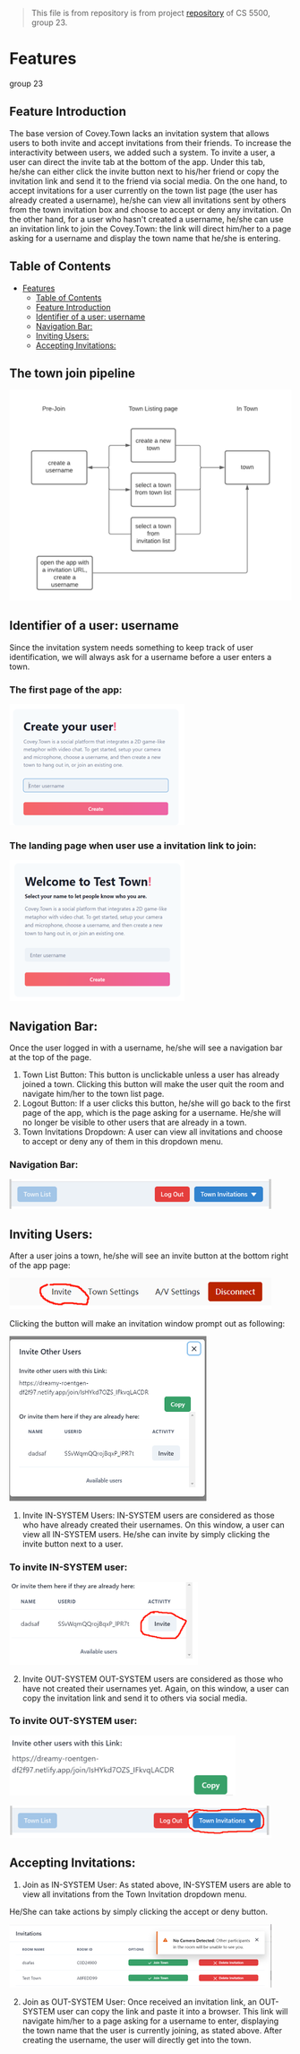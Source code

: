 > This file  is from repository is from project [repository](https://github.com/imbaguanxin/covey.town.project.team23.git) of CS 5500, group 23. 
# Features
group 23

## Feature Introduction

The base version of Covey.Town lacks an invitation system that allows users to both invite and accept invitations from their friends. To increase the interactivity between users, we added such a system. To invite a user, a user can direct the invite tab at the bottom of the app. Under this tab, he/she can either click the invite button next to his/her friend or copy the invitation link and send it to the friend via social media. On the one hand, to accept invitations for a user currently on the town list page (the user has already created a username), he/she can view all invitations sent by others from the town invitation box and choose to accept or deny any invitation. On the other hand, for a user who hasn't created a username, he/she can use an invitation link to join the Covey.Town: the link will direct him/her to a page asking for a username and display the town name that he/she is entering.

##  Table of Contents
  
  
- [Features](#Features )
  - [Table of Contents](#table-of-contents )
  - [Feature Introduction](#Feature-Introduction )
  - [Identifier of a user: username](#identifier-of-a-user-username )
  - [Navigation Bar:](#Navigation-Bar)
  - [Inviting Users:](#Inviting-Users )
  - [Accepting Invitations:](#Accepting-Invitations)

## The town join pipeline 
![](assets/pipeline.png)

## Identifier of a user: username

Since the invitation system needs something to keep track of user identification, we will always ask for a username before a user enters a town.

### The first page of the app:

![](assets/Picture1.png)

### The landing page when user use a invitation link to join:

![](assets/Picture2.png)

## Navigation Bar:

Once the user logged in with a username, he/she will see a navigation bar at the top of the page.

1.	Town List Button: This button is unclickable unless a user has already joined a town. Clicking this button will make the user quit the room and navigate him/her to the town list page.
2.	Logout Button: If a user clicks this button, he/she will go back to the first page of the app, which is the page asking for a username. He/she will no longer be visible to other users that are already in a town.
3.	Town Invitations Dropdown: A user can view all invitations and choose to accept or deny any of them in this dropdown menu.

### Navigation Bar:
![](assets/Picture3.png)

## Inviting Users:

After a user joins a town, he/she will see an invite button at the bottom right of the app page:

![](assets/Picture4.png)

Clicking the button will make an invitation window prompt out as following:

![](assets/Picture5.png)

1.	Invite IN-SYSTEM Users:
IN-SYSTEM users are considered as those who have already created their usernames. On this window, a user can view all IN-SYSTEM users. He/she can invite by simply clicking the invite button next to a user.

### To invite IN-SYSTEM user:
![](assets/Picture6.png)

2.	Invite OUT-SYSTEM
OUT-SYSTEM users are considered as those who have not created their usernames yet. Again, on this window, a user can copy the invitation link and send it to others via social media.

### To invite OUT-SYSTEM user:
![](assets/Picture7.png)

![](assets/Picture8.png)

## Accepting Invitations:
1.	Join as IN-SYSTEM User:
As stated above, IN-SYSTEM users are able to view all invitations from the Town Invitation dropdown menu.

He/She can take actions by simply clicking the accept or deny button.

![](assets/Picture9.png)

2.	Join as OUT-SYSTEM User:
Once received an invitation link, an OUT-SYSTEM user can copy the link and paste it into a browser. This link will navigate him/her to a page asking for a username to enter, displaying the town name that the user is currently joining, as stated above. After creating the username, the user will directly get into the town.














